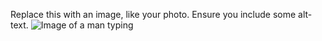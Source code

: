 Replace this with an image, like your photo. Ensure you include some alt-text.
![Image of a man typing](https://www.incimages.com/uploaded_files/image/1920x1080/getty_520886540_2000133320009280195_382329.jpg)

